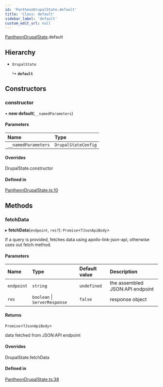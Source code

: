 ```yaml
---
id: 'PantheonDrupalState.default'
title: 'Class: default'
sidebar_label: 'default'
custom_edit_url: null
---
```


[PantheonDrupalState](../modules/PantheonDrupalState.md).default

## Hierarchy

- `DrupalState`

  ↳ **`default`**

## Constructors

### constructor

• **new default**(`__namedParameters`)

#### Parameters

| Name                | Type                |
| :------------------ | :------------------ |
| `__namedParameters` | `DrupalStateConfig` |

#### Overrides

DrupalState.constructor

#### Defined in

[PantheonDrupalState.ts:10](https://github.com/pantheon-systems/decoupled-kit-js/blob/4f3ee4f/packages/drupal-kit/src/PantheonDrupalState.ts#L10)

## Methods

### fetchData

▸ **fetchData**(`endpoint`, `res?`): `Promise`<`TJsonApiBody`\>

If a query is provided, fetches data using apollo-link-json-api, otherwise uses
out fetch method.

#### Parameters

| Name       | Type                          | Default value | Description                     |
| :--------- | :---------------------------- | :------------ | :------------------------------ |
| `endpoint` | `string`                      | `undefined`   | the assembled JSON:API endpoint |
| `res`      | `boolean` \| `ServerResponse` | `false`       | response object                 |

#### Returns

`Promise`<`TJsonApiBody`\>

data fetched from JSON:API endpoint

#### Overrides

DrupalState.fetchData

#### Defined in

[PantheonDrupalState.ts:38](https://github.com/pantheon-systems/decoupled-kit-js/blob/4f3ee4f/packages/drupal-kit/src/PantheonDrupalState.ts#L38)
